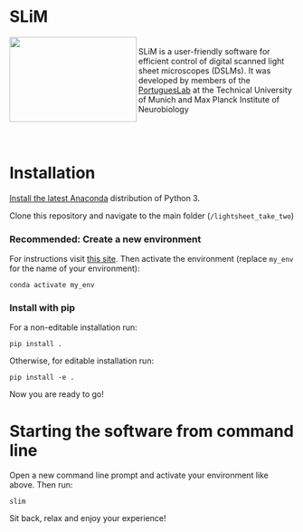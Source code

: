 # SLiM

<a href="url"><img 
src="https://github.com/portugueslab/lightsheet_take_two/blob/master/lightsheet/icons/main_icon.png" 
align="left" 
height="150" 
width="225"></a>

<br/>SLiM is a user-friendly software for efficient control of digital scanned light sheet microscopes (DSLMs).
It was developed by members of the [PortuguesLab](http://www.portugueslab.com/)
 at the Technical University of Munich and Max Planck Institute of Neurobiology
 
<br/><br/>
 
# Installation

[Install the latest Anaconda](https://www.anaconda.com/) distribution of Python 3.

Clone this repository and navigate to the main folder (`/lightsheet_take_two`)

### Recommended: Create a new environment

For instructions visit [this site](https://docs.conda.io/projects/conda/en/latest/user-guide/tasks/manage-environments.html#creating-an-environment-with-commands). Then activate the environment (replace `my_env` for the name of your environment):

    conda activate my_env
    
### Install with pip

For a non-editable installation run:

    pip install .

Otherwise, for editable installation run:

    pip install -e .

Now you are ready to go!

# Starting the software from command line

Open a new command line prompt and activate your environment like above. Then run:

    slim

Sit back, relax and enjoy your experience!
